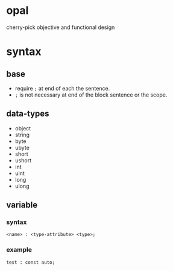 # opal
cherry-pick objective and functional design

# syntax
## base
* require `;` at end of each the sentence.
* `;` is not necessary at end of the block sentence or the scope.
## data-types
* object
* string
* byte
* ubyte
* short
* ushort
* int
* uint
* long
* ulong
## variable
### syntax
```
<name> : <type-attribute> <type>;
```
### example
```
test : const auto;
```